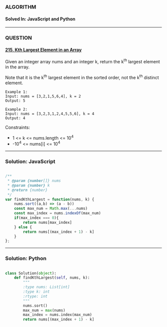 ### ALGORITHM
#### Solved In: JavaScript and Python
-----
### QUESTION

#### [215. Kth Largest Element in an Array](https://leetcode.com/problems/kth-largest-element-in-an-array/)

Given an integer array nums and an integer k, return the k<sup>th</sup> largest element in the array.

Note that it is the k<sup>th</sup> largest element in the sorted order, not the k<sup>th</sup> distinct element.



```
Example 1:
Input: nums = [3,2,1,5,6,4], k = 2
Output: 5

Example 2:
Input: nums = [3,2,3,1,2,4,5,5,6], k = 4
Output: 4

```

Constraints:

* 1 <= k <= nums.length <= 10<sup>4</sup>
* -10<sup>4</sup> <= nums[i] <= 10<sup>4</sup>

-----

### Solution: JavaScript

```js

/**
 * @param {number[]} nums
 * @param {number} k
 * @return {number}
 */
var findKthLargest = function(nums, k) {
    nums.sort((a,b) => (a - b))
    const max_num = Math.max(...nums)
    const max_index = nums.indexOf(max_num)
    if(max_index === 0){
        return nums[max_index]
    } else {
        return nums[(max_index + 1) - k]
    }
};

```

-----

### Solution: Python

```py

class Solution(object):
    def findKthLargest(self, nums, k):
        """
        :type nums: List[int]
        :type k: int
        :rtype: int
        """
        nums.sort()
        max_num = max(nums)
        max_index = nums.index(max_num)
        return nums[(max_index + 1) - k]
        
```
